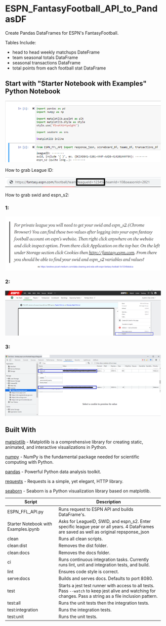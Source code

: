 # ESPN_FantasyFootball_API_to_PandasDF
Create Pandas DataFrames for ESPN's FantasyFootball.


Tables Include:
- head to head weekly matchups DateFrame
- team seasonal totals DataFrame
- seasonal transactions DataFrame
- total points from each football stat DataFrame

## Start with "Starter Notebook with Examples" Python Notebook
![Find League ID](https://github.com/rbvancleave/ESPN_FantasyFootball_API_to_PandasDF/blob/master/images/Starter_notebook.PNG?raw=true)

How to grab League ID:

![Find League ID](https://github.com/rbvancleave/ESPN_FantasyFootball_API_to_PandasDF/blob/master/images/leagueid_from_url.png?raw=true)

How to grab swid and espn_s2:
### 1:
![Find League ID](https://github.com/rbvancleave/ESPN_FantasyFootball_API_to_PandasDF/blob/master/images/swid%2Bespn_s2_1.png?raw=true)
### 2:
![Find League ID](https://github.com/rbvancleave/ESPN_FantasyFootball_API_to_PandasDF/blob/master/images/swid%2Bespn_s2_2.png?raw=true)
### 3:
![Find League ID](https://github.com/rbvancleave/ESPN_FantasyFootball_API_to_PandasDF/blob/master/images/swid%2Bespn_s2_3.png?raw=true)

## Built With

[matplotlib](https://github.com/matplotlib/matplotlib) - Matplotlib is a comprehensive library for creating static, animated, and interactive visualizations in Python.

[numpy](https://github.com/numpy/numpy) - NumPy is the fundamental package needed for scientific computing with Python.

[pandas](https://github.com/pandas-dev/pandas) - Powerful Python data analysis toolkit.

[requests](https://github.com/psf/requests) - Requests is a simple, yet elegant, HTTP library.

[seaborn](https://github.com/seaborn/seaborn) - Seaborn is a Python visualization library based on matplotlib.

| Script           | Description                                                  |
| ---------------- | ------------------------------------------------------------ |
| ESPN_FFL_API.py            | Runs request to ESPN API and builds DataFrame's.                                           |
| Starter Notebook with Examples.ipynb       | Asks for LeagueID, SWID, and espn_s2. Enter specific league year or all years. 4 DataFrames are saved as well as original repsponse_json                                              |
| clean            | Runs all clean scripts.                                      |
| clean:dist       | Removes the dist folder.                                     |
| clean:docs       | Removes the docs folder.                                     |
| ci               | Runs continuous integration tasks. Currently runs lint, unit and integration tests, and build. |
| lint             | Ensures code style is correct.                               |
| serve:docs       | Builds and serves docs. Defaults to port 8080.               |
| test             | Starts a jest test runner with access to all tests. Pass `--watch` to keep jest alive and watching for changes. Pass a string as a file inclusion pattern. |
| test:all         | Runs the unit tests then the integration tests.              |
| test:integration | Runs the integration tests.                                  |
| test:unit        | Runs the unit tests.                                         |

